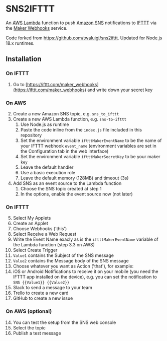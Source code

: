 # SNS2IFTTT

An [AWS Lambda](https://aws.amazon.com/lambda/) function to push [Amazon SNS](https://aws.amazon.com/sns/) notifications to [IFTTT](https://ifttt.com) via the [Maker Webhooks](https://ifttt.com/maker_webhooks) service.

Code forked from https://github.com/twaluigi/sns2ifttt.  Updated for Node.js 18.x runtimes.

## Installation

### On IFTTT

1. Go to [https://ifttt.com/maker_webhooks](https://ifttt.com/maker_webhooks) and write down your secret key

### On AWS

2. Create a new Amazon SNS topic, e.g. `sns_to_ifttt`
3. Create a new AWS Lambda function, e.g. `sns-to-ifttt`
   1. Use Node.js as runtime
   2. Paste the code inline from the `index.js` file included in this repository
   3. Set the environment variable `iftttMakerEventName` to be the name of your IFTTT webhook `event_name` (environment variables are set in the Configuration tab in the web interface)
   4. Set the environment variable `iftttMakerSecretKey` to be your maker `key`
   5. Leave the default handler
   6. Use a basic execution role
   7. Leave the default memory (128MB) and timeout (3s)
4. Add SNS as an event source to the Lambda function
   1. Choose the SNS topic created at step 1
   2. In the options, enable the event source now (not later)

### On IFTTT

5. Select My Applets
6. Create an Applet
7. Choose Webhooks ('this')
8. Select Receive a Web Request
9. Write the Event Name exacly as is the `iftttMakerEventName` variable of the Lambda function (step 3.3 on AWS)
10. Select Create Trigger
11. `Value1` contains the Subject of the SNS message
12. `Value2` contains the Message body of the SNS message
13. Choose whatever you want as Action ('that'), for example:
   1. iOS or Android Notifications to receive it on your mobile (you need the IFTTT app installed on the device), e.g. you can  set the notification to `SNS {{Value1}} {{Value2}}`
   2. Slack to send a message to your team
   3. Trello to create a new card
   4. GitHub to create a new issue

### On AWS (optional)

14. You can test the setup from the SNS web console
   1. Select the topic
   2. Publish a test message
